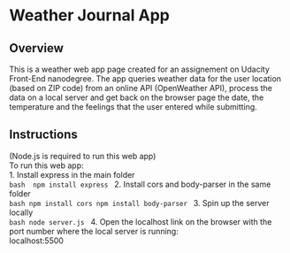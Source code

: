 # Weather Journal App #

## Overview ##

This is a weather web app page created for an assignement on Udacity Front-End nanodegree. 
The app queries weather data for the user location (based on ZIP code) from an online API (OpenWeather API), process the data on a local server and get back on the browser page the date, the temperature and the feelings that the user entered while submitting.

## Instructions ##

(Node.js is required to run this web app)  
To run this web app:  <br />
    1. Install express in the main folder <br />
        ```bash 
        npm install express
        ```
    2. Install cors and body-parser in the same folder  <br />
        ```bash
        npm install cors
        npm install body-parser
        ```
    3. Spin up the server locally  <br />
        ```bash
        node server.js
        ```
    4. Open the localhost link on the browser with the port number where the local server is running:   <br />
        localhost:5500

    